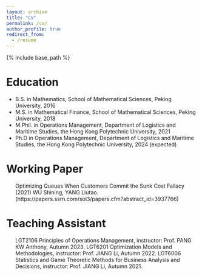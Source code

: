 ```yaml
---
layout: archive
title: "CV"
permalink: /cv/
author_profile: true
redirect_from:
  - /resume
---
```


{% include base_path %}

Education
======
* B.S. in Mathematics, School of Mathematical Sciences, Peking University, 2016
* M.S. in Mathematical Finance, School of Mathematical Sciences, Peking University, 2018
* M.Phil. in Operations Management, Department of Logistics and Maritime Studies, the Hong Kong Polytechnic University, 2021
* Ph.D in Operations Management, Department of Logistics and Maritime Studies, the Hong Kong Polytechnic University, 2024 (expected)

Working Paper
======
  <ul> Optimizing Queues When Customers Commit the Sunk Cost Fallacy (2021) 
    WU Shining, YANG Liutao.
  (https://papers.ssrn.com/sol3/papers.cfm?abstract_id=3937766)</ul>
  
Teaching Assistant
======
  <ul> 
    LGT2106 Principles of Operations Management, instructor: Prof. PANG KW Anthony, Autumn 2023.    
    LGT6201 Optimization Models and Methodologies, instructor: Prof. JIANG Li, Autumn 2022.    
    LGT6006 Statistics and Game Theoretic Methods for Business Analysis and Decisions, instructor: Prof. JIANG Li, Autumn 2021. 
  </ul>
  

